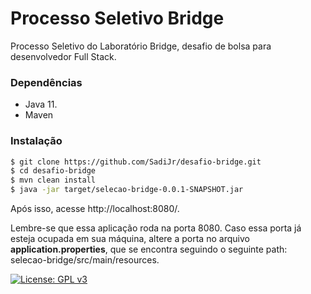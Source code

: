 # Processo Seletivo Bridge

Processo Seletivo do Laboratório Bridge, desafio de bolsa para desenvolvedor Full Stack.

### Dependências
- Java 11.
- Maven

### Instalação

```sh
$ git clone https://github.com/SadiJr/desafio-bridge.git
$ cd desafio-bridge
$ mvn clean install
$ java -jar target/selecao-bridge-0.0.1-SNAPSHOT.jar
```

Após isso, acesse http://localhost:8080/.

Lembre-se que essa aplicação roda na porta 8080. Caso essa porta já esteja ocupada em sua máquina, altere a porta no arquivo **application.properties**, que se encontra seguindo o seguinte path: selecao-bridge/src/main/resources.

[![License: GPL v3](https://img.shields.io/badge/License-GPLv3-blue.svg)](https://www.gnu.org/licenses/gpl-3.0)
